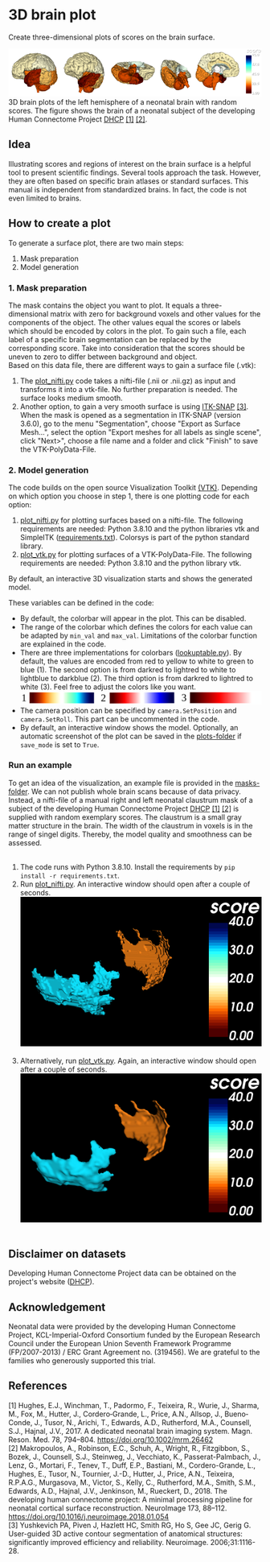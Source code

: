 # 3D brain plot
Create three-dimensional plots of scores on the brain surface.<br/>

![Demo](./brain_plot_examples.png)<br/>
3D brain plots of the left hemisphere of a neonatal brain with random scores. The figure shows the brain of a neonatal subject of the developing Human Connectome Project [DHCP](http://www.developingconnectome.org/) [[1]](#1) [[2]](#2).

## Idea
Illustrating scores and regions of interest on the brain surface is a helpful tool to present scientific findings. Several tools approach the task. However, they are often based on specific brain atlases or standard surfaces. This manual is independent from standardized brains. In fact, the code is not even limited to brains.

## How to create a plot
To generate a surface plot, there are two main steps:
1. Mask preparation
2. Model generation

### 1. Mask preparation
The mask contains the object you want to plot. It equals a three-dimensional matrix with zero for background voxels and other values for the components of the object. The other values equal the scores or labels which should be encoded by colors in the plot. To gain such a file, each label of a specific brain segmentation can be replaced by the corresponding score. Take into consideration that the scores should be uneven to zero to differ between background and object.<br/>
Based on this data file, there are different ways to gain a surface file (.vtk):

1. The [plot_nifti.py](./plot_nifti.py) code takes a nifti-file (.nii or .nii.gz) as input and transforms it into a vtk-file. No further preparation is needed. The surface looks medium smooth.
2. Another option, to gain a very smooth surface is using [ITK-SNAP](http://www.itksnap.org/) [[3]](#3). When the mask is opened as a segmentation in ITK-SNAP (version 3.6.0), go to the menu "Segmentation", choose "Export as Surface Mesh...", select the option "Export meshes for all labels as single scene", click "Next>", choose a file name and a folder and click "Finish" to save the VTK-PolyData-File.

### 2. Model generation
The code builds on the open source Visualization Toolkit [(VTK)](https://vtk.org/). Depending on which option you choose in step 1, there is one plotting code for each option:
1. [plot_nifti.py](./plot_nifti.py) for plotting surfaces based on a nifti-file. The following requirements are needed: Python 3.8.10 and the python libraries vtk and SimpleITK ([requirements.txt](./requirements.txt)). Colorsys is part of the python standard library.
2. [plot_vtk.py](./plot_vtk.py) for plotting surfaces of a VTK-PolyData-File. The following requirements are needed: Python 3.8.10 and the python library vtk.

By default, an interactive 3D visualization starts and shows the generated model.

These variables can be defined in the code:
- By default, the colorbar will appear in the plot. This can be disabled.
- The range of the colorbar which defines the colors for each value can be adapted by `min_val` and `max_val`. Limitations of the colorbar function are explained in the code.
- There are three implementations for colorbars ([lookuptable.py](./lookuptable.py)). By default, the values are encoded from red to yellow to white to green to blue (1). The second option is from darkred to lightred to white to lightblue to darkblue (2). The third option is from darkred to lightred to white (3). Feel free to adjust the colors like you want.
![Demo](./lookuptable.png)
- The camera position can be specified by `camera.SetPosition` and `camera.SetRoll`. This part can be uncommented in the code.
- By default, an interactive window shows the model. Optionally, an automatic screenshot of the plot can be saved in the [plots-folder](./plots/) if `save_mode` is set to `True`.

### Run an example
To get an idea of the visualization, an example file is provided in the [masks-folder](./masks/). We can not publish whole brain scans because of data privacy. Instead, a nifti-file of a manual right and left neonatal claustrum mask of a subject of the developing Human Connectome Project [DHCP](http://www.developingconnectome.org/) [[1]](#1) [[2]](#2) is supplied with random exemplary scores. The claustrum is a small gray matter structure in the brain. The width of the claustrum in voxels is in the range of singel digits. Thereby, the model quality and smoothness can be assessed.<br/><br/>

1. The code runs with Python 3.8.10. Install the requirements by `pip install -r requirements.txt`.
2. Run [plot_nifti.py](./plot_nifti.py). An interactive window should open after a couple of seconds.<br/>
![Demo](./claustrum_model_nifti.png)<br/><br/>
3. Alternatively, run [plot_vtk.py](./plot_vtk.py). Again, an interactive window should open after a couple of seconds.<br/>
![Demo](./claustrum_model_vtk.png)<br/><br/>

## Disclaimer on datasets
Developing Human Connectome Project data can be obtained on the project's website ([DHCP](http://www.developingconnectome.org/)).

## Acknowledgement
Neonatal data were provided by the developing Human Connectome Project, KCL-Imperial-Oxford Consortium funded by the European Research Council under the European Union Seventh Framework Programme (FP/2007-2013) / ERC Grant Agreement no. (319456). We are grateful to the families who generously supported this trial.

## References
<a id="1">[1]</a> Hughes, E.J., Winchman, T., Padormo, F., Teixeira, R., Wurie, J., Sharma, M., Fox, M., Hutter, J., Cordero‐Grande, L., Price, A.N., Allsop, J., Bueno‐Conde, J., Tusor, N., Arichi, T., Edwards, A.D., Rutherford, M.A., Counsell, S.J., Hajnal, J.V., 2017. A dedicated neonatal brain imaging system. Magn. Reson. Med. 78, 794–804. https://doi.org/10.1002/mrm.26462<br/>
<a id="2">[2]</a> Makropoulos, A., Robinson, E.C., Schuh, A., Wright, R., Fitzgibbon, S., Bozek, J., Counsell, S.J., Steinweg, J., Vecchiato, K., Passerat-Palmbach, J., Lenz, G., Mortari, F., Tenev, T., Duff, E.P., Bastiani, M., Cordero-Grande, L., Hughes, E., Tusor, N., Tournier, J.-D., Hutter, J., Price, A.N., Teixeira, R.P.A.G., Murgasova, M., Victor, S., Kelly, C., Rutherford, M.A., Smith, S.M., Edwards, A.D., Hajnal, J.V., Jenkinson, M., Rueckert, D., 2018. The developing human connectome project: A minimal processing pipeline for neonatal cortical surface reconstruction. NeuroImage 173, 88–112. https://doi.org/10.1016/j.neuroimage.2018.01.054<br/>
<a id="3">[3]</a> Yushkevich PA, Piven J, Hazlett HC, Smith RG, Ho S, Gee JC, Gerig G. User-guided 3D active contour segmentation of anatomical structures: significantly improved efficiency and reliability. Neuroimage. 2006;31:1116-28.
 
